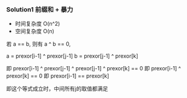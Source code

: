 ### Solution1 前缀和 + 暴力

- 时间复杂度 O(n^2)
- 空间复杂度 O(n)

若 a == b, 则有 a ^ b == 0, 

a = prexor[i-1] ^ prexor[j-1]
b = prexor[j-1] ^ prexor[k]

即 prexor[i-1] ^ prexor[j-1] ^ prexor[j-1] ^ prexor[k] == 0
即 prexor[i-1] ^ prexor[k] == 0
即 prexor[i-1] == prexor[k]

即这个等式成立时，中间所有j的取值都满足
